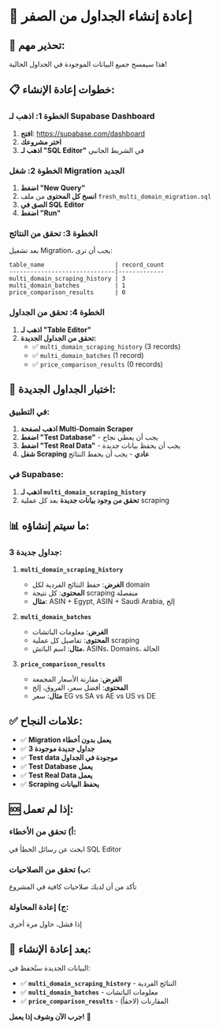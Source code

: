 # 🔄 إعادة إنشاء الجداول من الصفر

## 🚨 **تحذير مهم:**
هذا سيمسح جميع البيانات الموجودة في الجداول الحالية!

## 📋 **خطوات إعادة الإنشاء:**

### **الخطوة 1: اذهب لـ Supabase Dashboard**
1. **افتح**: https://supabase.com/dashboard
2. **اختر مشروعك**
3. **اذهب لـ "SQL Editor"** في الشريط الجانبي

### **الخطوة 2: شغل Migration الجديد**
1. **اضغط "New Query"**
2. **انسخ كل المحتوى** من ملف `fresh_multi_domain_migration.sql`
3. **الصق في SQL Editor**
4. **اضغط "Run"**

### **الخطوة 3: تحقق من النتائج**
بعد تشغيل Migration، يجب أن ترى:

```
table_name                    | record_count
------------------------------|-------------
multi_domain_scraping_history | 3
multi_domain_batches          | 1
price_comparison_results      | 0
```

### **الخطوة 4: تحقق من الجداول**
1. **اذهب لـ "Table Editor"**
2. **تحقق من الجداول الجديدة:**
   - ✅ `multi_domain_scraping_history` (3 records)
   - ✅ `multi_domain_batches` (1 record)
   - ✅ `price_comparison_results` (0 records)

## 🧪 **اختبار الجداول الجديدة:**

### **في التطبيق:**
1. **اذهب لصفحة Multi-Domain Scraper**
2. **اضغط "Test Database"** - يجب أن يعطي نجاح
3. **اضغط "Test Real Data"** - يجب أن يحفظ بيانات جديدة
4. **شغل Scraping عادي** - يجب أن يحفظ النتائج

### **في Supabase:**
1. **اذهب لـ `multi_domain_scraping_history`**
2. **تحقق من وجود بيانات جديدة** بعد كل عملية scraping

## 📊 **ما سيتم إنشاؤه:**

### **3 جداول جديدة:**

1. **`multi_domain_scraping_history`**
   - **الغرض**: حفظ النتائج الفردية لكل domain
   - **المحتوى**: كل نتيجة scraping منفصلة
   - **مثال**: ASIN + Egypt, ASIN + Saudi Arabia, إلخ

2. **`multi_domain_batches`**
   - **الغرض**: معلومات الباتشات
   - **المحتوى**: تفاصيل كل عملية scraping
   - **مثال**: اسم الباتش، ASINs، Domains، الحالة

3. **`price_comparison_results`**
   - **الغرض**: مقارنة الأسعار المجمعة
   - **المحتوى**: أفضل سعر، الفروق، إلخ
   - **مثال**: سعر EG vs SA vs AE vs US vs DE

## ✅ **علامات النجاح:**

- ✅ **Migration يعمل بدون أخطاء**
- ✅ **3 جداول جديدة موجودة**
- ✅ **Test data موجودة في الجداول**
- ✅ **Test Database يعمل**
- ✅ **Test Real Data يعمل**
- ✅ **Scraping يحفظ البيانات**

## 🆘 **إذا لم تعمل:**

### **أ) تحقق من الأخطاء:**
ابحث عن رسائل الخطأ في SQL Editor

### **ب) تحقق من الصلاحيات:**
تأكد من أن لديك صلاحيات كافية في المشروع

### **ج) إعادة المحاولة:**
إذا فشل، حاول مرة أخرى

## 🎯 **بعد إعادة الإنشاء:**

البيانات الجديدة ستُحفظ في:
- ✅ **`multi_domain_scraping_history`** - النتائج الفردية
- ✅ **`multi_domain_batches`** - معلومات الباتشات
- ✅ **`price_comparison_results`** - المقارنات (لاحقاً)

**جرب الآن وشوف إذا يعمل!** 🚀 